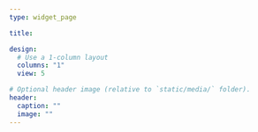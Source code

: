 ```yaml
---
type: widget_page

title: 

design:
  # Use a 1-column layout
  columns: "1"
  view: 5

# Optional header image (relative to `static/media/` folder).
header:
  caption: ""
  image: ""
---
```

